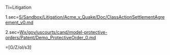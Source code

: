 Ti=Litigation

1.sec=<a href="index.php?action=source&file=S/Sandbox/Litigation/Acme_v_Quake/Doc/ClassActionSettlementAgreement_v0.md">S/Sandbox/Litigation/Acme_v_Quake/Doc/ClassActionSettlementAgreement_v0.md</a>

2.sec=<a href="index.php?action=source&file=Wx/gov/uscourts/cand/model-protective-orders/Patent/Demo_ProtectiveOrder_0.md">Wx/gov/uscourts/cand/model-protective-orders/Patent/Demo_ProtectiveOrder_0.md</a>

=[G/Z/ol/s3]